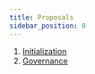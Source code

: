 ```yaml
---
title: Proposals
sidebar_position: 0
---
```


1. [Initialization](./mip-0000)
2. [Governance](./mip-0001)

